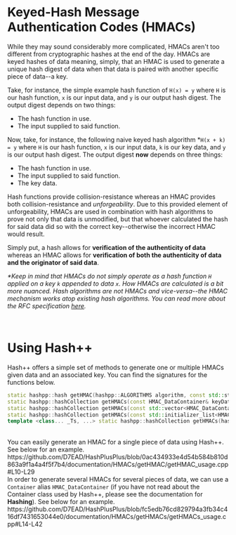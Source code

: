 <h1>Keyed-Hash Message Authentication Codes (HMACs)</h1>
<p>While they may sound considerably more complicated, HMACs aren't too different from cryptographic hashes at the end of the day. HMACs are keyed hashes of data meaning, simply, that an HMAC is used to generate a unique hash digest of data when that data is paired with another specific piece of data--a key.</p>

<p>Take, for instance, the simple example hash function of <code>H(x) = y</code> where <code>H</code> is our hash function, <code>x</code> is our input data, and <code>y</code> is our output hash digest. The output digest depends on two things:</p>

- The hash function in use.
- The input supplied to said function.

<p>Now, take, for instance, the following naive keyed hash algorithm *<code>H(x + k) = y</code> where <code>H</code> is our hash function, <code>x</code> is our input data, <code>k</code> is our key data, and <code>y</code> is our output hash digest. The output digest <b>now</b> depends on three things:</p>

- The hash function in use.
- The input supplied to said function.
- The key data.

<p>Hash functions provide collision-resistance whereas an HMAC provides both collision-resistance and <i>unforgeability</i>. Due to this provided element of unforgeability, HMACs are used in combination with hash algorithms to prove not only that data is unmodified, but that whoever calculated the hash for said data did so with the correct key--otherwise the incorrect HMAC would result.</p>

<p>Simply put, a hash allows for <b>verification of the authenticity of data</b> whereas an HMAC allows for <b>verification of both the authenticity of data and the originator of said data</b>.</p>

<p><i>*Keep in mind that HMACs do not simply operate as a hash function <code>H</code> applied on a key <code>k</code> appended to data <code>x</code>. How HMACs are calculated is a bit more nuanced. Hash algorithms are not HMACs and vice-versa--the HMAC mechanism works atop existing hash algorithms. You can read more about the RFC specification <a href="https://www.rfc-editor.org/rfc/rfc2104">here</a>.</i></p>

<br>
<h1>Using Hash++</h1>
Hash++ offers a simple set of methods to generate one or multiple HMACs given data and an associated key. You can find the signatures for the functions below.

```cpp
static hashpp::hash getHMAC(hashpp::ALGORITHMS algorithm, const std::string& key, const std::string& data);
static hashpp::hashCollection getHMACs(const HMAC_DataContainer& keyDataSet);
static hashpp::hashCollection getHMACs(const std::vector<HMAC_DataContainer>& keyDataSets);
static hashpp::hashCollection getHMACs(const std::initializer_list<HMAC_DataContainer>& keyDataSets);
template <class... _Ts, ...> static hashpp::hashCollection getHMACs(hashpp::ALGORITHMS algorithm, const std::string& key, const _Ts&... data);
```

<br>
You can easily generate an HMAC for a single piece of data using Hash++. See below for an example.
https://github.com/D7EAD/HashPlusPlus/blob/0ac434933e4d54b584b810d863a9f1a4a4f5f7b4/documentation/HMACs/getHMAC/getHMAC_usage.cpp#L10-L29

<br>
In order to generate several HMACs for several pieces of data, we can use a <code>Container</code> alias <code>HMAC_DataContainer</code> (if you have not read about the Container class used by Hash++, please see the documentation for <b>Hashing</b>). See below for an example.
https://github.com/D7EAD/HashPlusPlus/blob/fc5edb76cd829794a3fb34c416df7431653044e0/documentation/HMACs/getHMACs/getHMACs_usage.cpp#L14-L42
